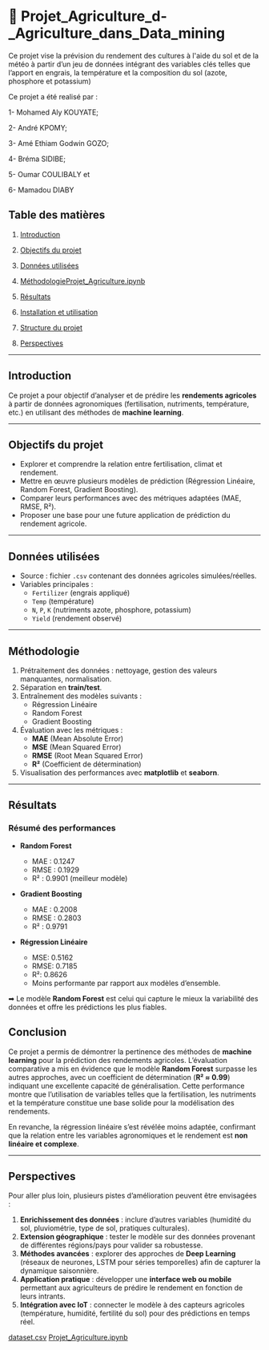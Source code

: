 #  🌱 Projet_Agriculture_d-_Agriculture_dans_Data_mining
Ce projet vise la prévision du rendement des cultures à l'aide du sol et de la météo à partir d’un jeu de données intégrant des variables clés telles que l’apport en engrais, la température et la composition du sol (azote, phosphore et potassium)

Ce projet a été realisé par :


1- Mohamed Aly KOUYATE; 

2- André KPOMY; 

3- Amé Ethiam Godwin GOZO; 

4- Bréma SIDIBE; 

5- Oumar COULIBALY et 

6- Mamadou DIABY 

##  Table des matières
1. [Introduction](#introduction)
2. [Objectifs du projet](#objectifs-du-projet)
3. [Données utilisées](#données-utilisées)
4. [Méthodologie](#méthodologie)[Projet_Agriculture.ipynb](https://github.com/user-attachments/files/22069442/Projet_Agriculture.ipynb)

5. [Résultats](#résultats)
6. [Installation et utilisation](#installation-et-utilisation)
7. [Structure du projet](#structure-du-projet)
8. [Perspectives](#perspectives)

---

##  Introduction
Ce projet a pour objectif d’analyser et de prédire les **rendements agricoles** à partir de données agronomiques (fertilisation, nutriments, température, etc.) en utilisant des méthodes de **machine learning**.  

---

##  Objectifs du projet
- Explorer et comprendre la relation entre fertilisation, climat et rendement.  
- Mettre en œuvre plusieurs modèles de prédiction (Régression Linéaire, Random Forest, Gradient Boosting).  
- Comparer leurs performances avec des métriques adaptées (MAE, RMSE, R²).  
- Proposer une base pour une future application de prédiction du rendement agricole.  

---

##  Données utilisées
- Source : fichier `.csv` contenant des données agricoles simulées/réelles.  
- Variables principales :  
  - `Fertilizer` (engrais appliqué)  
  - `Temp` (température)  
  - `N`, `P`, `K` (nutriments azote, phosphore, potassium)  
  - `Yield` (rendement observé)  

---

## Méthodologie
1. Prétraitement des données : nettoyage, gestion des valeurs manquantes, normalisation.  
2. Séparation en **train/test**.  
3. Entraînement des modèles suivants :  
   - Régression Linéaire  
   - Random Forest  
   - Gradient Boosting  
4. Évaluation avec les métriques :  
   - **MAE** (Mean Absolute Error)  
   - **MSE** (Mean Squared Error)  
   - **RMSE** (Root Mean Squared Error)  
   - **R²** (Coefficient de détermination)  
5. Visualisation des performances avec **matplotlib** et **seaborn**.  

---

## Résultats

###  Résumé des performances
- **Random Forest**  
  - MAE : 0.1247  
  - RMSE : 0.1929  
  - R² : 0.9901  (meilleur modèle)  

- **Gradient Boosting**  
  - MAE : 0.2008  
  - RMSE : 0.2803  
  - R² : 0.9791  

- **Régression Linéaire**  
  - MSE: 0.5162
  - RMSE: 0.7185
  - R²: 0.8626
  - Moins performante par rapport aux modèles d’ensemble.  

➡ Le modèle **Random Forest** est celui qui capture le mieux la variabilité des données et offre les prédictions les plus fiables.  

##  Conclusion

Ce projet a permis de démontrer la pertinence des méthodes de **machine learning** pour la prédiction des rendements agricoles. L’évaluation comparative a mis en évidence que le modèle **Random Forest** surpasse les autres approches, avec un coefficient de détermination (**R² ≈ 0.99**) indiquant une excellente capacité de généralisation. Cette performance montre que l’utilisation de variables telles que la fertilisation, les nutriments et la température constitue une base solide pour la modélisation des rendements.

En revanche, la régression linéaire s’est révélée moins adaptée, confirmant que la relation entre les variables agronomiques et le rendement est **non linéaire et complexe**.

---

##  Perspectives

Pour aller plus loin, plusieurs pistes d’amélioration peuvent être envisagées :

1. **Enrichissement des données** : inclure d’autres variables (humidité du sol, pluviométrie, type de sol, pratiques culturales).
2. **Extension géographique** : tester le modèle sur des données provenant de différentes régions/pays pour valider sa robustesse.
3. **Méthodes avancées** : explorer des approches de **Deep Learning** (réseaux de neurones, LSTM pour séries temporelles) afin de capturer la dynamique saisonnière.
4. **Application pratique** : développer une **interface web ou mobile** permettant aux agriculteurs de prédire le rendement en fonction de leurs intrants.
5. **Intégration avec IoT** : connecter le modèle à des capteurs agricoles (température, humidité, fertilité du sol) pour des prédictions en temps réel.

[dataset.csv](https://github.com/user-attachments/files/22069432/dataset.csv)
[Projet_Agriculture.ipynb](https://github.com/user-attachments/files/22069456/Projet_Agriculture.ipynb)

